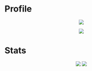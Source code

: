 # Profile
<p align = "center">
  <img src = "https://komarev.com/ghpvc/?username=9yp&color=a27dbe"/>
</p>
<p align = "center">
    <img src = "https://discord.c99.nl/widget/theme-1/844247939454992405.png"/>
</p>

# Stats
<p align = "center">
    <img src = "https://github-readme-stats.vercel.app/api/top-langs/?username=9yp&layout=compact&theme=dark"/>
    <img src = "https://github-readme-stats.vercel.app/api?username=9yp&show_icons=true&theme=radical"/>
</p>
